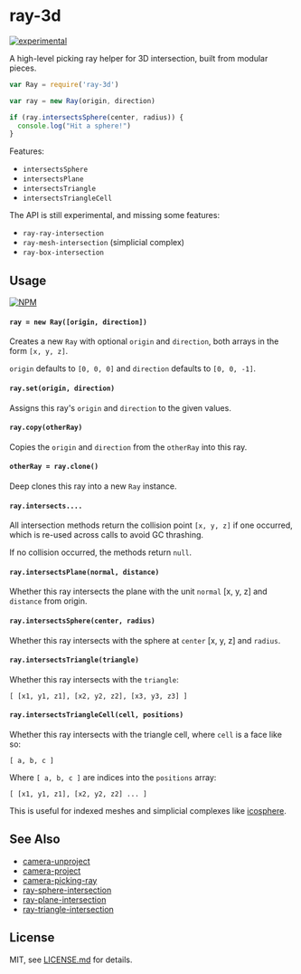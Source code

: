 # ray-3d

[![experimental](http://badges.github.io/stability-badges/dist/experimental.svg)](http://github.com/badges/stability-badges)

A high-level picking ray helper for 3D intersection, built from modular pieces.

```js
var Ray = require('ray-3d')

var ray = new Ray(origin, direction)

if (ray.intersectsSphere(center, radius)) {
  console.log("Hit a sphere!")
}
```

Features:

- `intersectsSphere`
- `intersectsPlane`
- `intersectsTriangle`
- `intersectsTriangleCell`

The API is still experimental, and missing some features:

- `ray-ray-intersection`
- `ray-mesh-intersection` (simplicial complex)
- `ray-box-intersection`

## Usage

[![NPM](https://nodei.co/npm/ray-3d.png)](https://www.npmjs.com/package/ray-3d)

#### `ray = new Ray([origin, direction])`

Creates a new `Ray` with optional `origin` and `direction`, both arrays in the form `[x, y, z]`. 

`origin` defaults to `[0, 0, 0]` and `direction` defaults to `[0, 0, -1]`.

#### `ray.set(origin, direction)`

Assigns this ray's `origin` and `direction` to the given values.

#### `ray.copy(otherRay)`

Copies the `origin` and `direction` from the `otherRay` into this ray.

#### `otherRay = ray.clone()`

Deep clones this ray into a new `Ray` instance.

#### `ray.intersects....`

All intersection methods return the collision point `[x, y, z]` if one occurred, which is re-used across calls to avoid GC thrashing. 

If no collision occurred, the methods return `null`.

#### `ray.intersectsPlane(normal, distance)`

Whether this ray intersects the plane with the unit `normal` [x, y, z] and `distance` from origin.

#### `ray.intersectsSphere(center, radius)`

Whether this ray intersects with the sphere at `center` [x, y, z] and `radius`.

#### `ray.intersectsTriangle(triangle)`

Whether this ray intersects with the `triangle`:

```
[ [x1, y1, z1], [x2, y2, z2], [x3, y3, z3] ]
```

#### `ray.intersectsTriangleCell(cell, positions)`

Whether this ray intersects with the triangle cell, where `cell` is a face like so:

```
[ a, b, c ]
```

Where `[ a, b, c ]` are indices into the `positions` array:

```
[ [x1, y1, z1], [x2, y2, z2] ... ]
```

This is useful for indexed meshes and simplicial complexes like [icosphere](https://www.npmjs.com/package/icosphere).

## See Also

- [camera-unproject](https://www.npmjs.com/package/camera-unproject)
- [camera-project](https://www.npmjs.com/package/camera-project)
- [camera-picking-ray](https://www.npmjs.com/package/camera-picking-ray)
- [ray-sphere-intersection](https://www.npmjs.com/package/ray-sphere-intersection)
- [ray-plane-intersection](https://www.npmjs.com/package/ray-plane-intersection)
- [ray-triangle-intersection](https://www.npmjs.com/package/ray-triangle-intersection)

## License

MIT, see [LICENSE.md](http://github.com/Jam3/ray-3d/blob/master/LICENSE.md) for details.
